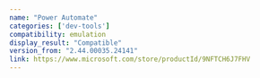 ```yaml
---
name: "Power Automate"
categories: ['dev-tools']
compatibility: emulation
display_result: "Compatible"
version_from: "2.44.00035.24141"
link: https://www.microsoft.com/store/productId/9NFTCH6J7FHV
---
```

